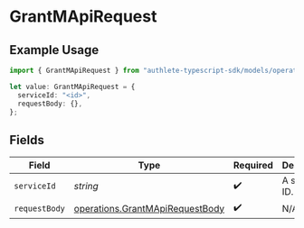 # GrantMApiRequest

## Example Usage

```typescript
import { GrantMApiRequest } from "authlete-typescript-sdk/models/operations";

let value: GrantMApiRequest = {
  serviceId: "<id>",
  requestBody: {},
};
```

## Fields

| Field                                                                              | Type                                                                               | Required                                                                           | Description                                                                        |
| ---------------------------------------------------------------------------------- | ---------------------------------------------------------------------------------- | ---------------------------------------------------------------------------------- | ---------------------------------------------------------------------------------- |
| `serviceId`                                                                        | *string*                                                                           | :heavy_check_mark:                                                                 | A service ID.                                                                      |
| `requestBody`                                                                      | [operations.GrantMApiRequestBody](../../models/operations/grantmapirequestbody.md) | :heavy_check_mark:                                                                 | N/A                                                                                |